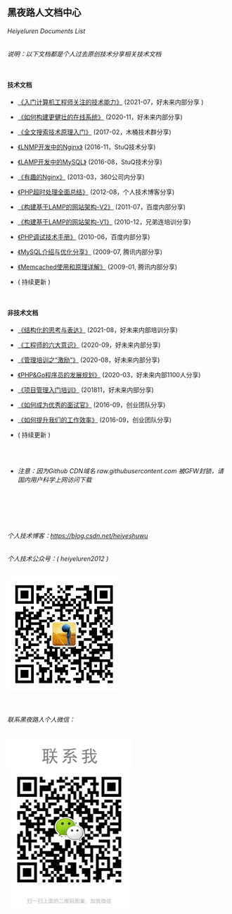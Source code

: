 ## 黑夜路人文档中心

###### Heiyeluren Documents List


*说明：以下文档都是个人过去原创技术分享相关技术文档*


<br />

#### 技术文档

- [《入门计算机工程师关注的技术能力》](https://github.com/heiyeluren/docs/raw/master/files/入门计算机工程师关注的技术能力_heiyeluren_20210721.pptx)  (2021-07，好未来内部分享 )

- [《如何构建更健壮的在线系统》](https://github.com/heiyeluren/docs/raw/master/files/如何构建更健壮的在线系统_heiyeluren_202011.pptx)  (2020-11，好未来内部分享)

- [《全文搜索技术原理入门》](https://github.com/heiyeluren/docs/raw/master/files/全文搜索技术原理入门_heiyeluren_20170222.pptx)  (2017-02，木桶技术群分享)

- [《LNMP开发中的Nginx》](https://github.com/heiyeluren/docs/raw/master/files/LNMP开发中的Nginx_heiyeluren_20161130.pptx)  (2016-11，StuQ技术分享)

- [《LAMP开发中的MySQL》](https://github.com/heiyeluren/docs/raw/master/files/LAMP开发中的MySQL_heiyeluren_20160817.pptx)  (2016-08，StuQ技术分享)

- [《有趣的Nginx》](https://github.com/heiyeluren/docs/raw/master/files/有趣的Nginx_heiyeluren_20130315.ppt)  (2013-03，360公司内分享)

- [《PHP超时处理全面总结》](https://github.com/heiyeluren/docs/raw/master/files/PHP超时处理全面总结_heiyeluren_20120808.pdf)  (2012-08，个人技术博客分享)

- [《构建基于LAMP的网站架构-V2》](https://github.com/heiyeluren/docs/raw/master/files/构建基于LAMP的网站架构-V2_heiyeluren_20110702.pptx)  (2011-07，百度内部分享)

- [《构建基于LAMP的网站架构-V1》](https://github.com/heiyeluren/docs/raw/master/files/构建基于LAMP的网站架构-V1_heiyeluren_20101219.pptx)  (2010-12，兄弟连培训分享)

- [《PHP调试技术手册》](https://github.com/heiyeluren/docs/raw/master/files/PHP调试技术手册_heiyeluren_20100613.pdf)  (2010-06，百度内部分享)

- [《MySQL介绍与优化分享》](https://github.com/heiyeluren/docs/raw/master/files/MySQL介绍与优化分享_heiyeluren_200907.pdf)  (2009-07, 腾讯内部分享)

- [《Memcached使用和原理详解》](https://github.com/heiyeluren/docs/raw/master/files/Memcached使用和原理详解_heiyeluren_200901.pdf)  (2009-01, 腾讯内部分享)


-  ( 持续更新 )

<br />

#### 非技术文档

- [《结构化的思考与表达》](https://github.com/heiyeluren/docs/raw/master/files/结构化的思考与表达_heiyeluren_202108.pdf)  (2021-08，好未来内部培训分享)

- [《工程师的六大意识》](https://github.com/heiyeluren/docs/raw/master/files/工程师的六大意识_heiyeluren_20200927.pptx)  (2020-09，好未来内部分享)

- [《管理培训之“激励”》](https://github.com/heiyeluren/docs/raw/master/files/管理培训之“激励”_heiyeluren_20200808.pptx)  (2020-08，好未来内部分享)

- [《PHP&Go程序员的发展规划》](https://github.com/heiyeluren/docs/raw/master/files/PHP&Go程序员的发展规划_heiyeluren_202003.pptx)  (2020-03，好未来内部1100人分享)

- [《项目管理入门培训》](https://github.com/heiyeluren/docs/raw/master/files/项目管理入门培训_heiyeluren_201811.pptx)  (201811，好未来内部分享)

- [《如何成为优秀的面试官》](https://github.com/heiyeluren/docs/raw/master/files/如何成为优秀的面试官_heiyeluren_20160903.pptx)  (2016-09，创业团队分享)

- [《如何提升我们的工作效率》](https://github.com/heiyeluren/docs/raw/master/files/如何提升我们的工作效率_heiyeluren_20160903.pptx)  (2016-09，创业团队分享)


-  ( 持续更新 )


<br />
<br />


- *注意：因为Github CDN域名 raw.githubusercontent.com 被GFW封锁，请国内用户科学上网访问下载*


<br />

#

<br />

###### 个人技术博客：https://blog.csdn.net/heiyeshuwu

###### 个人技术公众号：( heiyeluren2012 )
![image](https://raw.githubusercontent.com/heiyeluren/docs/master/imgs/heiyeluren-wx-public-account.jpg)

<br />

###### 联系黑夜路人个人微信：
![image](https://raw.githubusercontent.com/heiyeluren/docs/master/imgs/heiyeluren-wx-prive-account.png)


